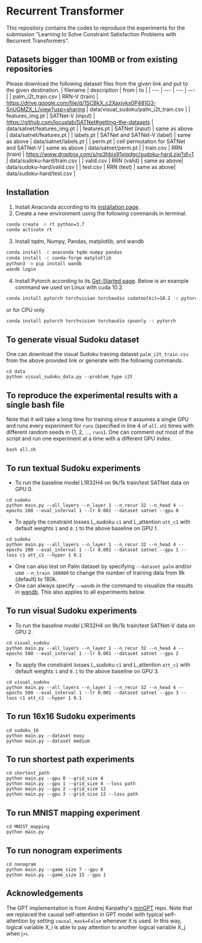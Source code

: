 # Recurrent Transformer
This repository contains the codes to reproduce the experiments for the submission "Learning to Solve Constraint Satisfaction Problems with Recurrent Transformers".

## Datasets bigger than 100MB or from existing repositories
Please download the following dataset files from the given link and put to the given destination.
| filename | description | from | to |
| --- | --- | --- | --- |
| palm_i2t_train.csv | RRN-V (train) | https://drive.google.com/file/d/1SCBkX_c2Xaxjvkx0P481G3-SnUGMZX_L/view?usp=sharing | data/visual_sudoku/palm_i2t_train.csv |
| features_img.pt | SATNet-V (input) | https://github.com/locuslab/SATNet#getting-the-datasets | data/satnet/features_img.pt |
| features.pt | SATNet (input) | same as above | data/satnet/features.pt |
| labels.pt | SATNet and SATNet-V (label) | same as above | data/satnet/labels.pt |
| perm.pt | cell permutation for SATNet and SATNet-V | same as above | data/satnet/perm.pt |
| train.csv | RRN (train) | https://www.dropbox.com/s/rp3hbjs91xiqdgc/sudoku-hard.zip?dl=1 | data/sudoku-hard/train.csv |
| valid.csv | RRN (valid) | same as above| data/sudoku-hard/valid.csv |
| test.csv | RRN (test) | same as above| data/sudoku-hard/test.csv |

## Installation
1. Install Anaconda according to its [installation page](https://docs.conda.io/projects/conda/en/latest/user-guide/install/index.html).
2. Create a new environment using the following commands in terminal.
```bash
conda create -n rt python=3.7
conda activate rt
```
3. Install tqdm, Numpy, Pandas, matplotlib, and wandb
```bash
conda install -c anaconda tqdm numpy pandas
conda install -c conda-forge matplotlib
python3 -m pip install wandb
wandb login
```
4. Install Pytorch according to its [Get-Started page](https://pytorch.org/get-started/locally/). Below is an example command we used on Linux with cuda 10.2.
```bash
conda install pytorch torchvision torchaudio cudatoolkit=10.2 -c pytorch
```
or for CPU only
```bash
conda install pytorch torchvision torchaudio cpuonly -c pytorch
```

## To generate visual Sudoku dataset
One can download the visual Sudoku training dataset `palm_i2t_train.csv` from the above provided link or generate with the following commands.
```
cd data
python visual_sudoku_data.py --problem_type i2t
```

## To reproduce the experimental results with a single bash file
Note that it will take a long time for training since it assumes a single GPU and runs every experiment for `runs` (specified in line 4 of `all.sh`) times with different random seeds in {1, 2, ..., `runs`}. One can comment out most of the script and run one experiment at a time with a different GPU index.
```
bash all.sh
```

## To run textual Sudoku experiments
- To run the baseline model L1R32H4 on 9k/1k train/test SATNet data on GPU 0.
```
cd sudoku
python main.py --all_layers --n_layer 1 --n_recur 32 --n_head 4 --epochs 200 --eval_interval 1 --lr 0.001 --dataset satnet --gpu 0
```
- To apply the constraint losses L_sudoku `c1` and L_attention `att_c1` with default weights `1` and  `0.1` to the above baseline on GPU 1.
```
cd sudoku
python main.py --all_layers --n_layer 1 --n_recur 32 --n_head 4 --epochs 200 --eval_interval 1 --lr 0.001 --dataset satnet --gpu 1 --loss c1 att_c1 --hyper 1 0.1
```
- One can also test on Palm dataset by specifying `--dataset palm` and/or use `--n_train 180000` to change the number of training data from 9k (default) to 180k.
- One can always specify `--wandb` in the command to visualize the results in [wandb](https://wandb.ai/). This also applies to all experiments below.

## To run visual Sudoku experiments
- To run the baseline model L1R32H4 on 9k/1k train/test SATNet-V data on GPU 2.
```
cd visual_sudoku
python main.py --all_layers --n_layer 1 --n_recur 32 --n_head 4 --epochs 500 --eval_interval 1 --lr 0.001 --dataset satnet --gpu 2
```
- To apply the constraint losses L_sudoku `c1` and L_attention `att_c1` with default weights `1` and  `0.1` to the above baseline on GPU 3.
```
cd visual_sudoku
python main.py --all_layers --n_layer 1 --n_recur 32 --n_head 4 --epochs 500 --eval_interval 1 --lr 0.001 --dataset satnet --gpu 3 --loss c1 att_c1 --hyper 1 0.1
```

## To run 16x16 Sudoku experiments
```
cd sudoku_16
python main.py --dataset easy
python main.py --dataset medium
```

## To run shortest path experiments
```
cd shortest_path
python main.py --gpu 0 --grid_size 4
python main.py --gpu 1 --grid_size 4 --loss path
python main.py --gpu 2 --grid_size 12
python main.py --gpu 3 --grid_size 12 --loss path
```

## To run MNIST mapping experiment

```
cd MNIST_mapping
python main.py
```

## To run nonogram experiments
```
cd nonogram
python main.py --game_size 7 --gpu 0
python main.py --game_size 15 --gpu 1
```



## Acknowledgements
The GPT implementation is from Andrej Karpathy's [minGPT](https://github.com/karpathy/minGPT) repo. Note that we replaced the causal self-attention in GPT model with typical self-attention by setting `causal_mask=False` whenever it is used. In this way, logical variable X_i is able to pay attention to another logical variable X_j when j>i.
